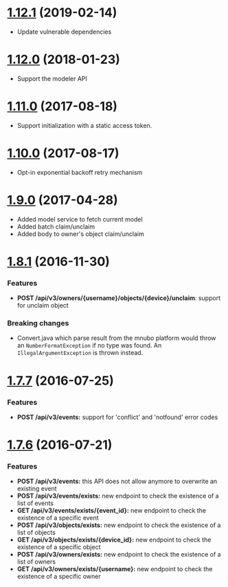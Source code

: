 <a name='1.12.1'></a>

# [1.12.1](https://github.com/mnubo/smartobjects-java-client/compare/1.12.0...1.12.1) (2019-02-14)


* Update vulnerable dependencies
<a name='1.12.0'></a>

# [1.12.0](https://github.com/mnubo/smartobjects-java-client/compare/1.11.0...1.12.0) (2018-01-23)


* Support the modeler API
<a name='1.11.0'></a>

# [1.11.0](https://github.com/mnubo/smartobjects-java-client/compare/1.10.0...1.11.0) (2017-08-18)


* Support initialization with a static access token.
<a name='1.10.0'></a>

# [1.10.0](https://github.com/mnubo/smartobjects-java-client/compare/1.9.0...1.10.0) (2017-08-17)


* Opt-in exponential backoff retry mechanism
<a name='1.9.0'></a>

# [1.9.0](https://github.com/mnubo/smartobjects-java-client/compare/1.8.1...1.9.0) (2017-04-28)


- Added model service to fetch current model
- Added batch claim/unclaim
- Added body to owner's object claim/unclaim
<a name='1.8.1'></a>

# [1.8.1](https://github.com/mnubo/smartobjects-java-client/compare/1.7.7...1.8.1) (2016-11-30)


### Features

* **POST /api/v3/owners/{username}/objects/{device}/unclaim**: support for unclaim object

### Breaking changes

* Convert.java which parse result from the mnubo platform would throw an `NumberFormatException` if no type was found. An `IllegalArgumentException` is thrown instead.
<a name="1.7.7"></a>

# [1.7.7](https://github.com/mnubo/mnubo-java-sdk/compare/v1.7.6...v1.7.7) (2016-07-25)

### Features

* **POST /api/v3/events:** support for 'conflict' and 'notfound' error codes

<a name="1.7.6"></a>

# [1.7.6](https://github.com/mnubo/mnubo-java-sdk/compare/v1.7.5...v1.7.6) (2016-07-21)

### Features

* **POST /api/v3/events:** this API does not allow anymore to overwrite an existing event
* **POST /api/v3/events/exists:** new endpoint to check the existence of a list of events
* **GET /api/v3/events/exists/{event_id}:** new endpoint to check the existence of a specific event
* **POST /api/v3/objects/exists:** new endpoint to check the existence of a list of objects
* **GET /api/v3/objects/exists/{device_id}:** new endpoint to check the existence of a specific object
* **POST /api/v3/owners/exists:** new endpoint to check the existence of a list of owners
* **GET /api/v3/owners/exists/{username}:** new endpoint to check the existence of a specific owner
